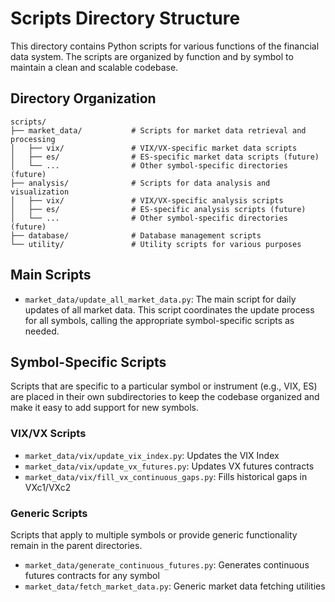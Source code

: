 # Scripts Directory Structure

This directory contains Python scripts for various functions of the financial data system. The scripts are organized by function and by symbol to maintain a clean and scalable codebase.

## Directory Organization

```
scripts/
├── market_data/           # Scripts for market data retrieval and processing
│   ├── vix/               # VIX/VX-specific market data scripts
│   ├── es/                # ES-specific market data scripts (future)
│   └── ...                # Other symbol-specific directories (future)
├── analysis/              # Scripts for data analysis and visualization
│   ├── vix/               # VIX/VX-specific analysis scripts
│   ├── es/                # ES-specific analysis scripts (future)
│   └── ...                # Other symbol-specific directories (future)
├── database/              # Database management scripts
└── utility/               # Utility scripts for various purposes
```

## Main Scripts

- `market_data/update_all_market_data.py`: The main script for daily updates of all market data. This script coordinates the update process for all symbols, calling the appropriate symbol-specific scripts as needed.

## Symbol-Specific Scripts

Scripts that are specific to a particular symbol or instrument (e.g., VIX, ES) are placed in their own subdirectories to keep the codebase organized and make it easy to add support for new symbols.

### VIX/VX Scripts

- `market_data/vix/update_vix_index.py`: Updates the VIX Index
- `market_data/vix/update_vx_futures.py`: Updates VX futures contracts
- `market_data/vix/fill_vx_continuous_gaps.py`: Fills historical gaps in VXc1/VXc2

### Generic Scripts

Scripts that apply to multiple symbols or provide generic functionality remain in the parent directories.

- `market_data/generate_continuous_futures.py`: Generates continuous futures contracts for any symbol
- `market_data/fetch_market_data.py`: Generic market data fetching utilities 